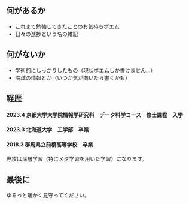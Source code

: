 
## 何があるか
- これまで勉強してきたことのお気持ちポエム
- 日々の進捗という名の雑記

## 何がないか
- 学術的にしっかりしたもの（現状ポエムしか書けません...）
- 院試の情報とか（いつか気が向いたら書くかも）

## 経歴
#### 2023.4 京都大学大学院情報学研究科　データ科学コース　修士課程　入学
#### 2023.3 北海道大学　工学部　卒業
#### 2018.3 群馬県立前橋高等学校　卒業
専攻は深層学習（特にメタ学習を用いた学習）になります。

## 最後に
ゆるっと暖かく見守ってください。
